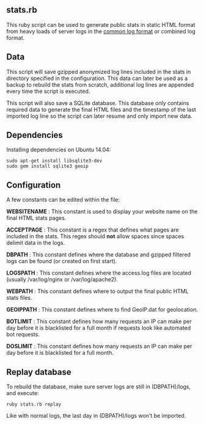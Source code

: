 ## stats.rb

This ruby script can be used to generate public stats in static HTML format from heavy loads of server logs in the [common log format](http://publib.boulder.ibm.com/tividd/td/ITWSA/ITWSA_info45/en_US/HTML/guide/c-logs.html#common) or combined log format.

## Data

This script will save gzipped anonymized log lines included in the stats in directory specified in the configuration. This data can later be used as a backup to rebuild the stats from scratch, additional log lines are appended every time the script is executed.

This script will also save a SQLite database. This database only contains required data to generate the final HTML files and the timestamp of the last imported log line so the script can later resume and only import new data.

## Dependencies

Installing dependencies on Ubuntu 14.04:

    sudo apt-get install libsqlite3-dev
    sudo gem install sqlite3 geoip

## Configuration

A few constants can be edited within the file:

**WEBSITENAME** : This constant is used to display your website name on the final HTML stats pages.

**ACCEPTPAGE** : This constant is a regex that defines what pages are included in the stats. This regex should **not** allow spaces since spaces delimit data in the logs.

**DBPATH** : This constant defines where the database and gzipped filtered logs can be found (or created on first start).

**LOGSPATH** : This constant defines where the access.log files are located (usually /var/log/nginx or /var/log/apache2).

**WEBPATH** : This constant defines where to output the final public HTML stats files.

**GEOIPPATH** : This constant defines where to find GeoIP.dat for geolocation.

**BOTLIMIT** : This constant defines how many requests an IP can make per day before it is blacklisted for a full month if requests look like automated bot requests.

**DOSLIMIT** : This constant defines how many requests an IP can make per day before it is blacklisted for a full month.

## Replay database

To rebuild the database, make sure server logs are still in (DBPATH)/logs, and execute:

    ruby stats.rb replay

Like with normal logs, the last day in (DBPATH)/logs won't be imported.
